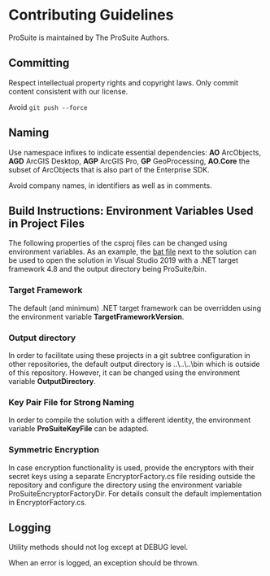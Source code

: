 # Contributing Guidelines

ProSuite is maintained by The ProSuite Authors.

## Committing

Respect intellectual property rights and copyright laws.
Only commit content consistent with our license.

Avoid `git push --force`

## Naming

Use namespace infixes to indicate essential dependencies:
**AO** ArcObjects, **AGD** ArcGIS Desktop, **AGP** ArcGIS Pro,
**GP** GeoProcessing, **AO.Core** the subset of ArcObjects that
is also part of the Enterprise SDK.

Avoid company names, in identifiers as well as in comments.

## Build Instructions: Environment Variables Used in Project Files

The following properties of the csproj files can be changed using environment variables. As an example, the [bat file](src/ProSuite_VS19_net48.bat) next to the solution can be used to open the solution in Visual Studio 2019 with a .NET target framework 4.8 and the output directory being ProSuite/bin.

### Target Framework

The default (and minimum) .NET target framework can be overridden using the environment variable **TargetFrameworkVersion**.

### Output directory

In order to facilitate using these projects in a git subtree configuration in other repositories, the default output directory is ..\\..\\..\bin which is outside of this repository. However, it can be changed using the environment variable **OutputDirectory**.

### Key Pair File for Strong Naming

In order to compile the solution with a different identity, the environment variable **ProSuiteKeyFile** can be adapted.

### Symmetric Encryption

In case encryption functionality is used, provide the encryptors with their secret keys using a separate EncryptorFactory.cs file residing outside the repository and configure the directory using the environment variable ProSuiteEncryptorFactoryDir.
For details consult the default implementation in EncryptorFactory.cs.

## Logging

Utility methods should not log except at DEBUG level.

When an error is logged, an exception should be thrown.
